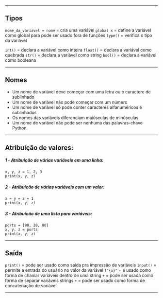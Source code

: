 ___
## Tipos

`nome_da_variavel = nome`  = cria uma variável
`global x` = define a variável como global para pode ser usado fora de funções
`type()` = verifica o tipo da variável

`int()` = declara a variável como inteira
`float()` = declara a variável como quebrada
`str()` = declara a variável como string
`bool()` = declara a variável como booleana

___
## Nomes

* Um nome de variável deve começar com uma letra ou o caractere de sublinhado
* Um nome de variável não pode começar com um número
* Um nome de variável só pode conter caracteres alfanuméricos e sublinhados
* Os nomes das variáveis diferenciam maiúsculas de minúsculas
* Um nome de variável não pode ser nenhuma das palavras-chave Python.

_____________________________________________________________________________
## Atribuição de valores:

##### 1 - Atribuição de várias variáveis em uma linha:

```
x, y, z = 1, 2, 3
print(x, y, z)
```

##### 2 - Atribuição de várias variáveis com um valor:

```
x = y = z = 1
print(x, y, z)
```

##### 3 - Atribuição de uma lista para variáveis:

```
ports = [90, 20, 80]
x, y, z = ports
print(x, y, z)
```

___
## Saída

`print()` = pode ser usado como saída pra impressão de variáveis
`input()` = permite a entrada do usuário no valor da variável
`f"{x}"` = é usado como forma de chamar variáveis dentro de uma string
`+` = pode ser usada como forma de separar variáveis strings
`+` = pode ser usado como forma de concatenação de variável

___